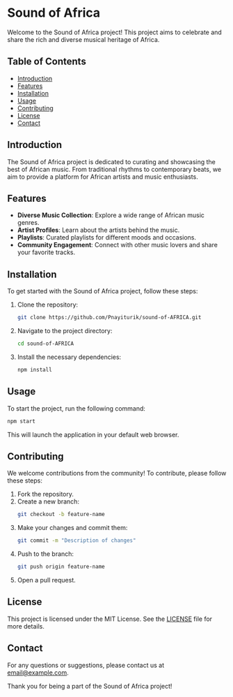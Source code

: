 # Sound of Africa

Welcome to the Sound of Africa project! This project aims to celebrate and share the rich and diverse musical heritage of Africa.

## Table of Contents
- [Introduction](#introduction)
- [Features](#features)
- [Installation](#installation)
- [Usage](#usage)
- [Contributing](#contributing)
- [License](#license)
- [Contact](#contact)

## Introduction
The Sound of Africa project is dedicated to curating and showcasing the best of African music. From traditional rhythms to contemporary beats, we aim to provide a platform for African artists and music enthusiasts.

## Features
- **Diverse Music Collection**: Explore a wide range of African music genres.
- **Artist Profiles**: Learn about the artists behind the music.
- **Playlists**: Curated playlists for different moods and occasions.
- **Community Engagement**: Connect with other music lovers and share your favorite tracks.

## Installation
To get started with the Sound of Africa project, follow these steps:

1. Clone the repository:
    ```bash
    git clone https://github.com/Pnayiturik/sound-of-AFRICA.git
    ```
2. Navigate to the project directory:
    ```bash
    cd sound-of-AFRICA
    ```
3. Install the necessary dependencies:
    ```bash
    npm install
    ```

## Usage
To start the project, run the following command:
```bash
npm start
```
This will launch the application in your default web browser.

## Contributing
We welcome contributions from the community! To contribute, please follow these steps:

1. Fork the repository.
2. Create a new branch:
    ```bash
    git checkout -b feature-name
    ```
3. Make your changes and commit them:
    ```bash
    git commit -m "Description of changes"
    ```
4. Push to the branch:
    ```bash
    git push origin feature-name
    ```
5. Open a pull request.

## License
This project is licensed under the MIT License. See the [LICENSE](LICENSE) file for more details.

## Contact
For any questions or suggestions, please contact us at [email@example.com](mailto:email@example.com).

Thank you for being a part of the Sound of Africa project!

